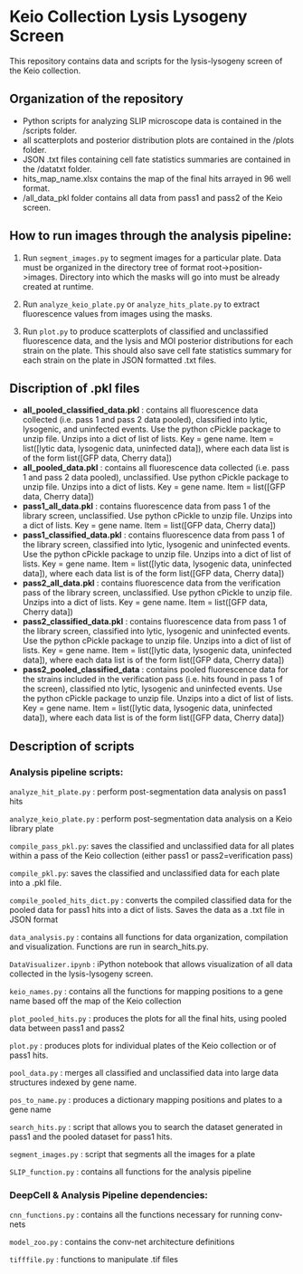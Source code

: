 # Keio Collection Lysis Lysogeny Screen
This repository contains data and scripts for the lysis-lysogeny screen of the Keio collection.

## **Organization of the repository**
* Python scripts for analyzing SLIP microscope data is contained in the /scripts folder.
* all scatterplots and posterior distribution plots are contained in the /plots folder.
* JSON .txt files containing cell fate statistics summaries are contained in the /datatxt folder.
* hits_map_name.xlsx contains the map of the final hits arrayed in 96 well format.
* /all_data_pkl folder contains all data from pass1 and pass2 of the Keio screen.

## How to run images through the analysis pipeline:
1. Run `segment_images.py` to segment images for a particular plate. Data must be organized in the directory tree of format root->position->images. Directory into which the masks will go into must be already created at runtime.

2. Run `analyze_keio_plate.py` or `analyze_hits_plate.py` to extract fluorescence values from images using the masks.

3. Run `plot.py` to produce scatterplots of classified and unclassified fluorescence data, and the lysis and MOI posterior distributions for each strain on the plate. This should also save cell fate statistics summary for each strain on the plate in JSON formatted .txt files.

## **Discription of .pkl files**
* **all_pooled_classified_data.pkl** : contains all fluorescence data collected (i.e. pass 1 and pass 2 data pooled), classified into lytic, lysogenic, and uninfected events. Use the python cPickle package to unzip file. Unzips into a dict of list of lists. 
Key = gene name. Item = list([lytic data, lysogenic data, uninfected data]), where each data list is of the form list([GFP data, Cherry data])
* **all_pooled_data.pkl** : contains all fluorescence data collected (i.e. pass 1 and pass 2 data pooled), unclassified. Use python cPickle package to unzip file. Unzips into a dict of lists. Key = gene name. Item = list([GFP data, Cherry data])
* **pass1_all_data.pkl** : contains fluorescence data from pass 1 of the library screen, unclassified. Use python cPickle to unzip file. Unzips into a dict of lists. Key = gene name. Item = list([GFP data, Cherry data])
* **pass1_classified_data.pkl** : contains fluorescence data from pass 1 of the library screen, classified into lytic, lysogenic and uninfected events. Use the python cPickle package to unzip file. Unzips into a dict of list of lists. 
Key = gene name. Item = list([lytic data, lysogenic data, uninfected data]), where each data list is of the form list([GFP data, Cherry data])
* **pass2_all_data.pkl** : contains fluorescence data from the verification pass of the library screen, unclassified. Use python cPickle to unzip file. Unzips into a dict of lists. Key = gene name. Item = list([GFP data, Cherry data])
* **pass2_classified_data.pkl** : contains fluorescence data from pass 1 of the library screen, classified into lytic, lysogenic and uninfected events. Use the python cPickle package to unzip file. Unzips into a dict of list of lists. 
Key = gene name. Item = list([lytic data, lysogenic data, uninfected data]), where each data list is of the form list([GFP data, Cherry data])
* **pass2_pooled_classified_data** : contains pooled fluorescence data for the strains included in the verification pass (i.e. hits found in pass 1 of the screen), classified nto lytic, lysogenic and uninfected events. Use the python cPickle package to unzip file. Unzips into a dict of list of lists. Key = gene name. Item = list([lytic data, lysogenic data, uninfected data]), where each data list is of the form list([GFP data, Cherry data])

## **Description of scripts**

### Analysis pipeline scripts:

`analyze_hit_plate.py` : perform post-segmentation data analysis on pass1 hits

`analyze_keio_plate.py` : perform post-segmentation data analysis on a Keio library plate

`compile_pass_pkl.py`: saves the classified and unclassified data for all plates within a pass of the Keio collection (either pass1 or 	pass2=verification pass)

`compile_pkl.py`: saves the classified and unclassified data for each plate into a .pkl file.

`compile_pooled_hits_dict.py` : converts the compiled classified data for the pooled data for pass1 hits into a dict of lists.
Saves the data as a .txt file in JSON format

`data_analysis.py` : contains all functions for data organization, compilation and visualization. Functions are run in search_hits.py. 

`DataVisualizer.ipynb` : iPython notebook that allows visualization of all data collected in the lysis-lysogeny screen.

`keio_names.py` : contains all the functions for mapping positions to a gene name based off the map of the Keio collection

`plot_pooled_hits.py` : produces the plots for all the final hits, using pooled data between pass1 and pass2

`plot.py` : produces plots for individual plates of the Keio collection or of pass1 hits.

`pool_data.py` : merges all classified and unclassified data into large data structures indexed by gene name.

`pos_to_name.py` : produces a dictionary mapping positions and plates to a gene name

`search_hits.py` : script that allows you to search the dataset generated in pass1 and the pooled dataset for pass1 hits.

`segment_images.py` : script that segments all the images for a plate

`SLIP_function.py` : contains all functions for the analysis pipeline

### DeepCell & Analysis Pipeline dependencies:

`cnn_functions.py` : contains all the functions necessary for running conv-nets

`model_zoo.py` : contains the conv-net architecture definitions

`tifffile.py` : functions to manipulate .tif files



